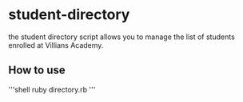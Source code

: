 # student-directory

the student directory script allows you to manage the list of students enrolled at Villians Academy.

## How to use

'''shell
ruby directory.rb
'''
